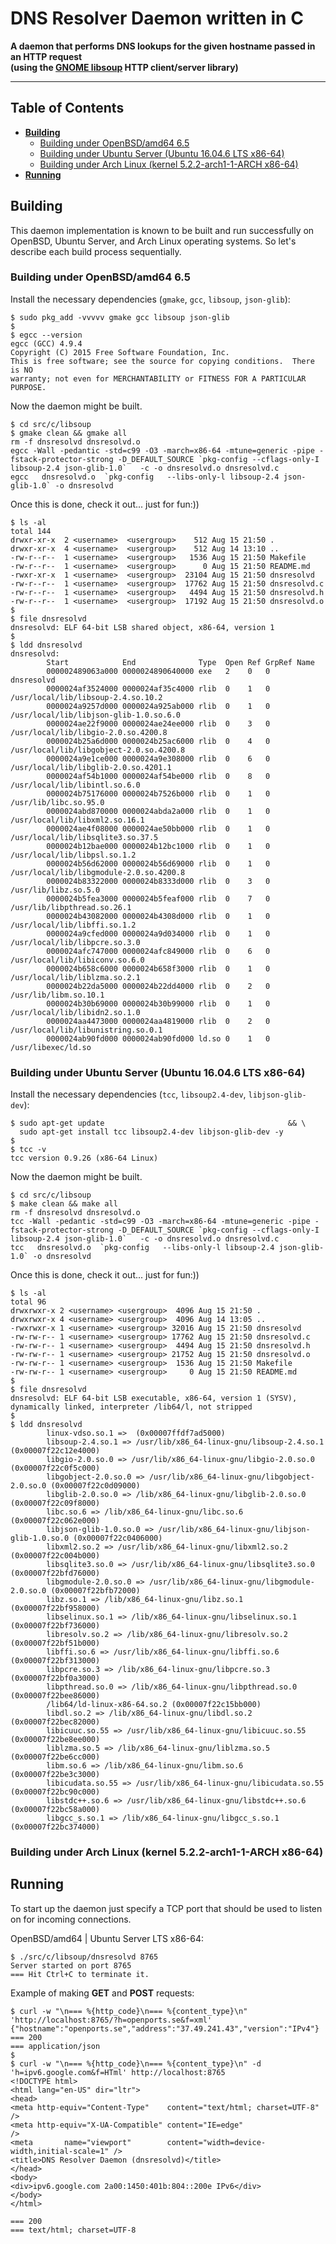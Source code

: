 # DNS Resolver Daemon written in C

**A daemon that performs DNS lookups for the given hostname passed in an HTTP request
<br />(using the [GNOME libsoup](https://developer.gnome.org/libsoup "GNOME libsoup") HTTP client/server library)**

---

## Table of Contents

* **[Building](#building)**
  * [Building under OpenBSD/amd64 6.5](#building-under-openbsdamd64-65)
  * [Building under Ubuntu Server (Ubuntu 16.04.6 LTS x86-64)](#building-under-ubuntu-server-ubuntu-16046-lts-x86-64)
  * [Building under Arch Linux (kernel 5.2.2-arch1-1-ARCH x86-64)](#building-under-arch-linux-kernel-522-arch1-1-arch-x86-64)
* **[Running](#running)**

## Building

This daemon implementation is known to be built and run successfully on OpenBSD, Ubuntu Server, and Arch Linux operating systems. So let's describe each build process sequentially.

### Building under OpenBSD/amd64 6.5

Install the necessary dependencies (`gmake`, `gcc`, `libsoup`, `json-glib`):

```
$ sudo pkg_add -vvvvv gmake gcc libsoup json-glib
$
$ egcc --version
egcc (GCC) 4.9.4
Copyright (C) 2015 Free Software Foundation, Inc.
This is free software; see the source for copying conditions.  There is NO
warranty; not even for MERCHANTABILITY or FITNESS FOR A PARTICULAR PURPOSE.
```

Now the daemon might be built.

```
$ cd src/c/libsoup
$ gmake clean && gmake all
rm -f dnsresolvd dnsresolvd.o
egcc -Wall -pedantic -std=c99 -O3 -march=x86-64 -mtune=generic -pipe -fstack-protector-strong -D_DEFAULT_SOURCE `pkg-config --cflags-only-I libsoup-2.4 json-glib-1.0`   -c -o dnsresolvd.o dnsresolvd.c
egcc   dnsresolvd.o  `pkg-config   --libs-only-l libsoup-2.4 json-glib-1.0` -o dnsresolvd
```

Once this is done, check it out... just for fun:))

```
$ ls -al
total 144
drwxr-xr-x  2 <username>  <usergroup>    512 Aug 15 21:50 .
drwxr-xr-x  4 <username>  <usergroup>    512 Aug 14 13:10 ..
-rw-r--r--  1 <username>  <usergroup>   1536 Aug 15 21:50 Makefile
-rw-r--r--  1 <username>  <usergroup>      0 Aug 15 21:50 README.md
-rwxr-xr-x  1 <username>  <usergroup>  23104 Aug 15 21:50 dnsresolvd
-rw-r--r--  1 <username>  <usergroup>  17762 Aug 15 21:50 dnsresolvd.c
-rw-r--r--  1 <username>  <usergroup>   4494 Aug 15 21:50 dnsresolvd.h
-rw-r--r--  1 <username>  <usergroup>  17192 Aug 15 21:50 dnsresolvd.o
$
$ file dnsresolvd
dnsresolvd: ELF 64-bit LSB shared object, x86-64, version 1
$
$ ldd dnsresolvd
dnsresolvd:
        Start            End              Type  Open Ref GrpRef Name
        000002489063a000 0000024890640000 exe   2    0   0      dnsresolvd
        0000024af3524000 0000024af35c4000 rlib  0    1   0      /usr/local/lib/libsoup-2.4.so.10.2
        0000024a9257d000 0000024a925ab000 rlib  0    1   0      /usr/local/lib/libjson-glib-1.0.so.6.0
        0000024ae22f9000 0000024ae24ee000 rlib  0    3   0      /usr/local/lib/libgio-2.0.so.4200.8
        0000024b25a6d000 0000024b25ac6000 rlib  0    4   0      /usr/local/lib/libgobject-2.0.so.4200.8
        0000024a9e1ce000 0000024a9e308000 rlib  0    6   0      /usr/local/lib/libglib-2.0.so.4201.1
        0000024af54b1000 0000024af54be000 rlib  0    8   0      /usr/local/lib/libintl.so.6.0
        0000024b75176000 0000024b7526b000 rlib  0    1   0      /usr/lib/libc.so.95.0
        0000024abd870000 0000024abda2a000 rlib  0    1   0      /usr/local/lib/libxml2.so.16.1
        0000024ae4f08000 0000024ae50bb000 rlib  0    1   0      /usr/local/lib/libsqlite3.so.37.5
        0000024b12bae000 0000024b12bc1000 rlib  0    1   0      /usr/local/lib/libpsl.so.1.2
        0000024b56d62000 0000024b56d69000 rlib  0    1   0      /usr/local/lib/libgmodule-2.0.so.4200.8
        0000024b83322000 0000024b8333d000 rlib  0    3   0      /usr/lib/libz.so.5.0
        0000024b5fea3000 0000024b5feaf000 rlib  0    7   0      /usr/lib/libpthread.so.26.1
        0000024b43082000 0000024b4308d000 rlib  0    1   0      /usr/local/lib/libffi.so.1.2
        0000024a9cfed000 0000024a9d034000 rlib  0    1   0      /usr/local/lib/libpcre.so.3.0
        0000024afc747000 0000024afc849000 rlib  0    6   0      /usr/local/lib/libiconv.so.6.0
        0000024b658c6000 0000024b658f3000 rlib  0    1   0      /usr/local/lib/liblzma.so.2.1
        0000024b22da5000 0000024b22dd4000 rlib  0    2   0      /usr/lib/libm.so.10.1
        0000024b30b69000 0000024b30b99000 rlib  0    1   0      /usr/local/lib/libidn2.so.1.0
        0000024aa4473000 0000024aa4819000 rlib  0    2   0      /usr/local/lib/libunistring.so.0.1
        0000024ab90fd000 0000024ab90fd000 ld.so 0    1   0      /usr/libexec/ld.so
```

### Building under Ubuntu Server (Ubuntu 16.04.6 LTS x86-64)

Install the necessary dependencies (`tcc`, `libsoup2.4-dev`, `libjson-glib-dev`):

```
$ sudo apt-get update                                         && \
  sudo apt-get install tcc libsoup2.4-dev libjson-glib-dev -y
$
$ tcc -v
tcc version 0.9.26 (x86-64 Linux)
```

Now the daemon might be built.

```
$ cd src/c/libsoup
$ make clean && make all
rm -f dnsresolvd dnsresolvd.o
tcc -Wall -pedantic -std=c99 -O3 -march=x86-64 -mtune=generic -pipe -fstack-protector-strong -D_DEFAULT_SOURCE `pkg-config --cflags-only-I libsoup-2.4 json-glib-1.0`   -c -o dnsresolvd.o dnsresolvd.c
tcc   dnsresolvd.o  `pkg-config   --libs-only-l libsoup-2.4 json-glib-1.0` -o dnsresolvd
```

Once this is done, check it out... just for fun:))

```
$ ls -al
total 96
drwxrwxr-x 2 <username> <usergroup>  4096 Aug 15 21:50 .
drwxrwxr-x 4 <username> <usergroup>  4096 Aug 14 13:05 ..
-rwxrwxr-x 1 <username> <usergroup> 32016 Aug 15 21:50 dnsresolvd
-rw-rw-r-- 1 <username> <usergroup> 17762 Aug 15 21:50 dnsresolvd.c
-rw-rw-r-- 1 <username> <usergroup>  4494 Aug 15 21:50 dnsresolvd.h
-rw-rw-r-- 1 <username> <usergroup> 21752 Aug 15 21:50 dnsresolvd.o
-rw-rw-r-- 1 <username> <usergroup>  1536 Aug 15 21:50 Makefile
-rw-rw-r-- 1 <username> <usergroup>     0 Aug 15 21:50 README.md
$
$ file dnsresolvd
dnsresolvd: ELF 64-bit LSB executable, x86-64, version 1 (SYSV), dynamically linked, interpreter /lib64/l, not stripped
$
$ ldd dnsresolvd
        linux-vdso.so.1 =>  (0x00007ffdf7ad5000)
        libsoup-2.4.so.1 => /usr/lib/x86_64-linux-gnu/libsoup-2.4.so.1 (0x00007f22c12e4000)
        libgio-2.0.so.0 => /usr/lib/x86_64-linux-gnu/libgio-2.0.so.0 (0x00007f22c0f5c000)
        libgobject-2.0.so.0 => /usr/lib/x86_64-linux-gnu/libgobject-2.0.so.0 (0x00007f22c0d09000)
        libglib-2.0.so.0 => /lib/x86_64-linux-gnu/libglib-2.0.so.0 (0x00007f22c09f8000)
        libc.so.6 => /lib/x86_64-linux-gnu/libc.so.6 (0x00007f22c062e000)
        libjson-glib-1.0.so.0 => /usr/lib/x86_64-linux-gnu/libjson-glib-1.0.so.0 (0x00007f22c0406000)
        libxml2.so.2 => /usr/lib/x86_64-linux-gnu/libxml2.so.2 (0x00007f22c004b000)
        libsqlite3.so.0 => /usr/lib/x86_64-linux-gnu/libsqlite3.so.0 (0x00007f22bfd76000)
        libgmodule-2.0.so.0 => /usr/lib/x86_64-linux-gnu/libgmodule-2.0.so.0 (0x00007f22bfb72000)
        libz.so.1 => /lib/x86_64-linux-gnu/libz.so.1 (0x00007f22bf958000)
        libselinux.so.1 => /lib/x86_64-linux-gnu/libselinux.so.1 (0x00007f22bf736000)
        libresolv.so.2 => /lib/x86_64-linux-gnu/libresolv.so.2 (0x00007f22bf51b000)
        libffi.so.6 => /usr/lib/x86_64-linux-gnu/libffi.so.6 (0x00007f22bf313000)
        libpcre.so.3 => /lib/x86_64-linux-gnu/libpcre.so.3 (0x00007f22bf0a3000)
        libpthread.so.0 => /lib/x86_64-linux-gnu/libpthread.so.0 (0x00007f22bee86000)
        /lib64/ld-linux-x86-64.so.2 (0x00007f22c15bb000)
        libdl.so.2 => /lib/x86_64-linux-gnu/libdl.so.2 (0x00007f22bec82000)
        libicuuc.so.55 => /usr/lib/x86_64-linux-gnu/libicuuc.so.55 (0x00007f22be8ee000)
        liblzma.so.5 => /lib/x86_64-linux-gnu/liblzma.so.5 (0x00007f22be6cc000)
        libm.so.6 => /lib/x86_64-linux-gnu/libm.so.6 (0x00007f22be3c3000)
        libicudata.so.55 => /usr/lib/x86_64-linux-gnu/libicudata.so.55 (0x00007f22bc90c000)
        libstdc++.so.6 => /usr/lib/x86_64-linux-gnu/libstdc++.so.6 (0x00007f22bc58a000)
        libgcc_s.so.1 => /lib/x86_64-linux-gnu/libgcc_s.so.1 (0x00007f22bc374000)
```

### Building under Arch Linux (kernel 5.2.2-arch1-1-ARCH x86-64)

## Running

To start up the daemon just specify a TCP port that should be used to listen on for incoming connections.

OpenBSD/amd64 | Ubuntu Server LTS x86-64:

```
$ ./src/c/libsoup/dnsresolvd 8765
Server started on port 8765
=== Hit Ctrl+C to terminate it.
```

Example of making **GET** and **POST** requests:

```
$ curl -w "\n=== %{http_code}\n=== %{content_type}\n" 'http://localhost:8765/?h=openports.se&f=xml'
{"hostname":"openports.se","address":"37.49.241.43","version":"IPv4"}
=== 200
=== application/json
$
$ curl -w "\n=== %{http_code}\n=== %{content_type}\n" -d 'h=ipv6.google.com&f=HTml' http://localhost:8765
<!DOCTYPE html>
<html lang="en-US" dir="ltr">
<head>
<meta http-equiv="Content-Type"    content="text/html; charset=UTF-8"           />
<meta http-equiv="X-UA-Compatible" content="IE=edge"                            />
<meta       name="viewport"        content="width=device-width,initial-scale=1" />
<title>DNS Resolver Daemon (dnsresolvd)</title>
</head>
<body>
<div>ipv6.google.com 2a00:1450:401b:804::200e IPv6</div>
</body>
</html>

=== 200
=== text/html; charset=UTF-8
```


